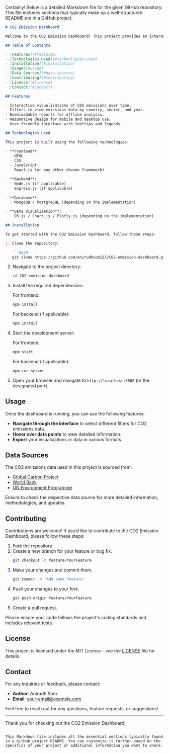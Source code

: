 Certainly! Below is a detailed Markdown file for the given GitHub repository. This file includes sections that typically make up a well-structured README.md in a GitHub project.

```markdown
# CO2 Emission Dashboard

Welcome to the CO2 Emission Dashboard! This project provides an interactive dashboard to visualize CO2 emissions data, helping users to understand trends, make data-driven decisions, and promote environmental awareness.

## Table of Contents

- [Features](#features)
- [Technologies Used](#technologies-used)
- [Installation](#installation)
- [Usage](#usage)
- [Data Sources](#data-sources)
- [Contributing](#contributing)
- [License](#license)
- [Contact](#contact)

## Features

- Interactive visualizations of CO2 emissions over time.
- Filters to view emissions data by country, sector, and year.
- Downloadable reports for offline analysis.
- Responsive design for mobile and desktop use.
- User-friendly interface with tooltips and legends.

## Technologies Used

This project is built using the following technologies:

- **Frontend**: 
  - HTML
  - CSS
  - JavaScript
  - React.js (or any other chosen framework)

- **Backend**:
  - Node.js (if applicable)
  - Express.js (if applicable)
  
- **Database**:
  - MongoDB / PostgreSQL (depending on the implementation)

- **Data Visualization**:
  - D3.js / Chart.js / Plotly.js (depending on the implementation)

## Installation

To get started with the CO2 Emission Dashboard, follow these steps:

1. Clone the repository:

   ```bash
   git clone https://github.com/anirudhsom123/CO2-emmision-dashboard.git
   ```

2. Navigate to the project directory:

   ```bash
   cd CO2-emmision-dashboard
   ```

3. Install the required dependencies:

   For frontend:
   ```bash
   npm install
   ```

   For backend (if applicable):
   ```bash
   npm install
   ```

4. Start the development server:

   For frontend:
   ```bash
   npm start
   ```

   For backend (if applicable):
   ```bash
   npm run server
   ```

5. Open your browser and navigate to `http://localhost:3000` (or the designated port).

## Usage

Once the dashboard is running, you can use the following features:

- **Navigate through the interface** to select different filters for CO2 emissions data.
- **Hover over data points** to view detailed information.
- **Export** your visualizations or data in various formats.

## Data Sources

The CO2 emissions data used in this project is sourced from:

- [Global Carbon Project](https://www.globalcarbonproject.org/)
- [World Bank](https://data.worldbank.org/)
- [UN Environment Programme](https://www.unep.org/)

Ensure to check the respective data source for more detailed information, methodologies, and updates.

## Contributing

Contributions are welcome! If you’d like to contribute to the CO2 Emission Dashboard, please follow these steps:

1. Fork the repository.
2. Create a new branch for your feature or bug fix.
   ```bash
   git checkout -b feature/YourFeature
   ```
3. Make your changes and commit them.
   ```bash
   git commit -m "Add some feature"
   ```
4. Push your changes to your fork.
   ```bash
   git push origin feature/YourFeature
   ```
5. Create a pull request.

Please ensure your code follows the project's coding standards and includes relevant tests.

## License

This project is licensed under the MIT License - see the [LICENSE](LICENSE) file for details.

## Contact

For any inquiries or feedback, please contact:

- **Author**: Anirudh Som
- **Email**: [your-email@example.com](mailto:your-email@example.com)

Feel free to reach out for any questions, feature requests, or suggestions!

---

Thank you for checking out the CO2 Emission Dashboard!
```

This Markdown file includes all the essential sections typically found in a GitHub project README. You can customize it further based on the specifics of your project or additional information you want to share.
